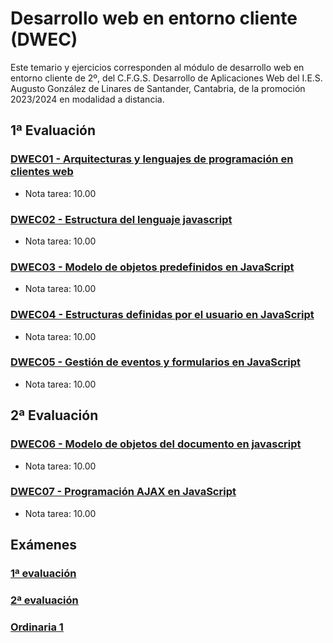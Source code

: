 # Desarrollo web en entorno cliente (DWEC)
Este temario y ejercicios corresponden al módulo de desarrollo web en entorno cliente de 2º, del C.F.G.S. Desarrollo de Aplicaciones Web del I.E.S. Augusto González de Linares de Santander, Cantabria, de la promoción 2023/2024 en modalidad a distancia.
## 1ª Evaluación
### [DWEC01 - Arquitecturas y lenguajes de programación en clientes web](DWEC01%20-%20Arquitecturas%20y%20lenguajes%20de%20programaci%C3%B3n%20en%20clientes%20web)
* Nota tarea: 10.00
### [DWEC02 - Estructura del lenguaje javascript](DWEC02%20-%20Estructura%20del%20lenguaje%20javascript)
* Nota tarea: 10.00
### [DWEC03 - Modelo de objetos predefinidos en JavaScript](DWEC03%20-%20Modelo%20de%20objetos%20predefinidos%20en%20JavaScript)
* Nota tarea: 10.00
### [DWEC04 - Estructuras definidas por el usuario en JavaScript](DWEC04%20-%20Estructuras%20definidas%20por%20el%20usuario%20en%20JavaScript)
* Nota tarea: 10.00
### [DWEC05 - Gestión de eventos y formularios en JavaScript](DWEC05%20-%20Gesti%C3%B3n%20de%20eventos%20y%20formularios%20en%20JavaScript)
* Nota tarea: 10.00
## 2ª Evaluación
### [DWEC06 - Modelo de objetos del documento en javascript](DWEC06%20-%20Modelo%20de%20objetos%20del%20documento%20en%20javascript)
* Nota tarea: 10.00
### [DWEC07 - Programación AJAX en JavaScript](DWEC07%20-%20Programaci%C3%B3n%20AJAX%20en%20JavaScript)
* Nota tarea: 10.00
## Exámenes
### [1ª evaluación](DWEC%20-%20Examen%201ª%20evaluación)
### [2ª evaluación](DWEC%20-%20Examen%202%C2%AA%20evaluaci%C3%B3n)
### [Ordinaria 1]()
